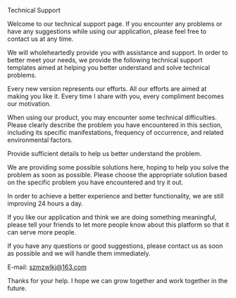 Technical Support


Welcome to our technical support page. If you encounter any problems or have any suggestions while using our application, please feel free to contact us at any time.


We will wholeheartedly provide you with assistance and support. In order to better meet your needs, we provide the following technical support templates aimed at helping you better understand and solve technical problems. 


Every new version represents our efforts. All our efforts are aimed at making you like it. Every time I share with you, every compliment becomes our motivation.


When using our product, you may encounter some technical difficulties. Please clearly describe the problem you have encountered in this section, including its specific manifestations, frequency of occurrence, and related environmental factors. 


Provide sufficient details to help us better understand the problem.


We are providing some possible solutions here, hoping to help you solve the problem as soon as possible. Please choose the appropriate solution based on the specific problem you have encountered and try it out.


In order to achieve a better experience and better functionality, we are still improving 24 hours a day.


If you like our application and think we are doing something meaningful, please tell your friends to let more people know about this platform so that it can serve more people.


If you have any questions or good suggestions, please contact us as soon as possible and we will handle them immediately.


E-mail: szmzwlkj@163.com


Thanks for your help. I hope we can grow together and work together in the future.
